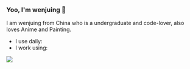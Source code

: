 ### Yoo, I'm wenjuing 👋
I am wenjuing from China who is a undergraduate and code-lover, also loves Anime and Painting.

* I use daily:
* I work using:[](https://img.shields.io/appveyor/build/wenjuing/wenjuing?color=%2334495e&label=C&logoColor=%232ecc71)
<img align="center" src="https://github-readme-stats.vercel.app/api//?username=wenjuing&theme=dark" />
